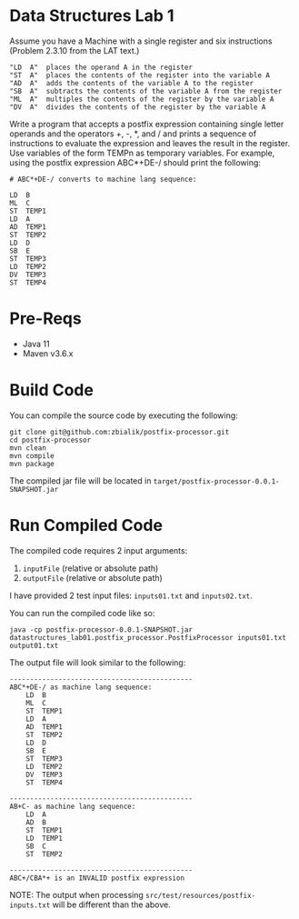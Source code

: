 # Data Structures Lab 1

Assume you have a Machine with a single register and six instructions       (Problem 2.3.10 from the LAT text.)

```
"LD  A"  places the operand A in the register 
"ST  A"  places the contents of the register into the variable A
"AD  A"  adds the contents of the variable A to the register
"SB  A"  subtracts the contents of the variable A from the register
"ML  A"  multiples the contents of the register by the variable A
"DV  A"  divides the contents of the register by the variable A
```

Write a program that accepts a postfix expression containing single letter operands and the operators +, -, \*, and / and prints a sequence of instructions to evaluate the expression and leaves the result in the register. Use variables of the form TEMPn as temporary variables. For example, using the postfix expression ABC*+DE-/ should print the following:

```
# ABC*+DE-/ converts to machine lang sequence:

LD  B
ML  C
ST  TEMP1
LD  A
AD  TEMP1
ST  TEMP2
LD  D
SB  E
ST  TEMP3
LD  TEMP2
DV  TEMP3
ST  TEMP4
```

# Pre-Reqs
* Java 11
* Maven v3.6.x

# Build Code

You can compile the source code by executing the following:

```
git clone git@github.com:zbialik/postfix-processor.git
cd postfix-processor
mvn clean
mvn compile
mvn package
```

The compiled jar file will be located in `target/postfix-processor-0.0.1-SNAPSHOT.jar`


# Run Compiled Code

The compiled code requires 2 input arguments:
1. `inputFile` (relative or absolute path)
2. `outputFile` (relative or absolute path)

I have provided 2 test input files: `inputs01.txt` and `inputs02.txt`.

You can run the compiled code like so:

```
java -cp postfix-processor-0.0.1-SNAPSHOT.jar datastructures_lab01.postfix_processor.PostfixProcessor inputs01.txt output01.txt
```

The output file will look similar to the following:

```
---------------------------------------------
ABC*+DE-/ as machine lang sequence:
	LD	B
	ML	C
	ST	TEMP1
	LD	A
	AD	TEMP1
	ST	TEMP2
	LD	D
	SB	E
	ST	TEMP3
	LD	TEMP2
	DV	TEMP3
	ST	TEMP4

---------------------------------------------
AB+C- as machine lang sequence:
	LD	A
	AD	B
	ST	TEMP1
	LD	TEMP1
	SB	C
	ST	TEMP2

---------------------------------------------
ABC+/CBA*+ is an INVALID postfix expression
```

NOTE: The output when processing `src/test/resources/postfix-inputs.txt` will be different than the above.
